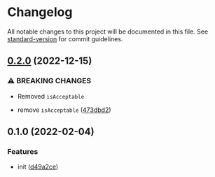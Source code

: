 # Changelog

All notable changes to this project will be documented in this file. See [standard-version](https://github.com/conventional-changelog/standard-version) for commit guidelines.

## [0.2.0](https://github.com/BlackGlory/extra-semver/compare/v0.1.0...v0.2.0) (2022-12-15)


### ⚠ BREAKING CHANGES

* Removed `isAcceptable`

* remove `isAcceptable` ([473dbd2](https://github.com/BlackGlory/extra-semver/commit/473dbd2d4b09876add0510f0e5f0e0a48378079a))

## 0.1.0 (2022-02-04)


### Features

* init ([d49a2ce](https://github.com/BlackGlory/extra-semver/commit/d49a2cee057105ff1f89a53a71e040c1d6cc1561))
